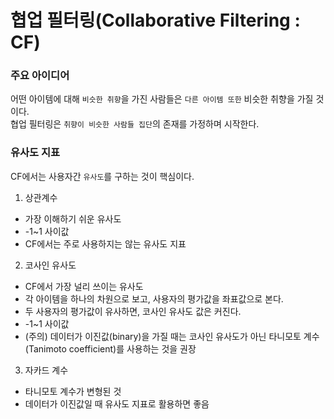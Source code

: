 # 협업 필터링(Collaborative Filtering : CF)

### 주요 아이디어
어떤 아이템에 대해 ```비슷한 취향```을 가진 사람들은 ```다른 아이템 또한``` 비슷한 취향을 가질 것이다.  
협업 필터링은 ```취향이 비슷한 사람들 집단```의 존재를 가정하며 시작한다. 

### 유사도 지표
CF에서는 사용자간 ```유사도```를 구하는 것이 핵심이다. 
1. 상관계수
- 가장 이해하기 쉬운 유사도
- -1~1 사이값  
- CF에서는 주로 사용하지는 않는 유사도 지표  

2. 코사인 유사도
- CF에서 가장 널리 쓰이는 유사도
- 각 아이템을 하나의 차원으로 보고, 사용자의 평가값을 좌표값으로 본다. 
- 두 사용자의 평가값이 유사하면, 코사인 유사도 값은 커진다. 
- -1~1 사이값
- (주의) 데이터가 이진값(binary)을 가질 때는 코사인 유사도가 아닌 타니모토 계수(Tanimoto coefficient)를 사용하는 것을 권장

3. 자카드 계수
- 타니모토 계수가 변형된 것
- 데이터가 이진값일 때 유사도 지표로 활용하면 좋음

